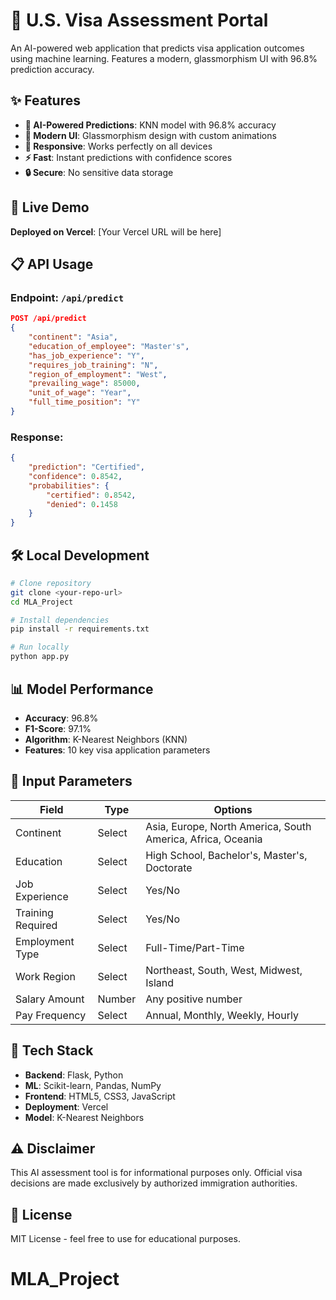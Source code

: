 # 🛂 U.S. Visa Assessment Portal

An AI-powered web application that predicts visa application outcomes using machine learning. Features a modern, glassmorphism UI with 96.8% prediction accuracy.

## ✨ Features

- **🤖 AI-Powered Predictions**: KNN model with 96.8% accuracy
- **🎨 Modern UI**: Glassmorphism design with custom animations
- **📱 Responsive**: Works perfectly on all devices
- **⚡ Fast**: Instant predictions with confidence scores
- **🔒 Secure**: No sensitive data storage

## 🚀 Live Demo

**Deployed on Vercel**: [Your Vercel URL will be here]

## 📋 API Usage

### Endpoint: `/api/predict`
```json
POST /api/predict
{
    "continent": "Asia",
    "education_of_employee": "Master's",
    "has_job_experience": "Y",
    "requires_job_training": "N",
    "region_of_employment": "West",
    "prevailing_wage": 85000,
    "unit_of_wage": "Year",
    "full_time_position": "Y"
}
```

### Response:
```json
{
    "prediction": "Certified",
    "confidence": 0.8542,
    "probabilities": {
        "certified": 0.8542,
        "denied": 0.1458
    }
}
```

## 🛠️ Local Development

```bash
# Clone repository
git clone <your-repo-url>
cd MLA_Project

# Install dependencies
pip install -r requirements.txt

# Run locally
python app.py
```

## 📊 Model Performance

- **Accuracy**: 96.8%
- **F1-Score**: 97.1%
- **Algorithm**: K-Nearest Neighbors (KNN)
- **Features**: 10 key visa application parameters

## 🎯 Input Parameters

| Field | Type | Options |
|-------|------|---------|
| Continent | Select | Asia, Europe, North America, South America, Africa, Oceania |
| Education | Select | High School, Bachelor's, Master's, Doctorate |
| Job Experience | Select | Yes/No |
| Training Required | Select | Yes/No |
| Employment Type | Select | Full-Time/Part-Time |
| Work Region | Select | Northeast, South, West, Midwest, Island |
| Salary Amount | Number | Any positive number |
| Pay Frequency | Select | Annual, Monthly, Weekly, Hourly |

## 🔧 Tech Stack

- **Backend**: Flask, Python
- **ML**: Scikit-learn, Pandas, NumPy
- **Frontend**: HTML5, CSS3, JavaScript
- **Deployment**: Vercel
- **Model**: K-Nearest Neighbors

## ⚠️ Disclaimer

This AI assessment tool is for informational purposes only. Official visa decisions are made exclusively by authorized immigration authorities.

## 📄 License

MIT License - feel free to use for educational purposes.
# MLA_Project
